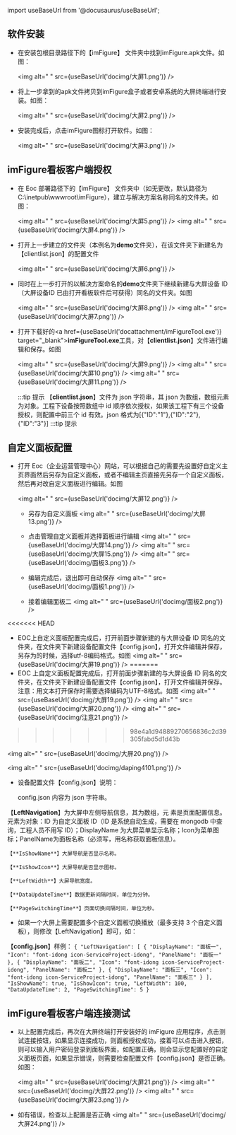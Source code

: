 
import useBaseUrl from '@docusaurus/useBaseUrl';

## 软件安装

* 在安装包根目录路径下的【imFigure】 文件夹中找到imFigure.apk文件。如图：

  <img alt=" " src={useBaseUrl('docimg/大屏1.png')} />

* 将上一步拿到的apk文件拷贝到imFigure盒子或者安卓系统的大屏终端进行安装。如图：

  <img alt=" " src={useBaseUrl('docimg/大屏2.png')} />

* 安装完成后，点击imFigure图标打开软件。如图：

  <img alt=" " src={useBaseUrl('docimg/大屏3.png')} />

## imFigure看板客户端授权

* 在 Eoc 部署路径下的【imFigure】 文件夹中（如无更改，默认路径为C:\inetpub\wwwroot\imFigure），建立与解决方案名称同名的文件夹。如图：

  <img alt=" " src={useBaseUrl('docimg/大屏5.png')} />
  <img alt=" " src={useBaseUrl('docimg/大屏4.png')} />

* 打开上一步建立的文件夹（本例名为**demo**文件夹），在该文件夹下新建名为【clientlist.json】的配置文件

  <img alt=" " src={useBaseUrl('docimg/大屏6.png')} />

* 同时在上一步打开的以解决方案命名的**demo**文件夹下继续新建与大屏设备 ID（大屏设备ID 已由打开看板软件后可获得）同名的文件夹。如图

  <img alt=" " src={useBaseUrl('docimg/大屏8.png')} />
  <img alt=" " src={useBaseUrl('docimg/大屏7.png')} />

* 打开下载好的<a href={useBaseUrl('docattachment/imFigureTool.exe')} target="_blank">**imFigureTool.exe**</a>工具，对【**clientlist.json**】文件进行编辑和保存。如图 

  <img alt=" " src={useBaseUrl('docimg/大屏9.png')} />
  <img alt=" " src={useBaseUrl('docimg/大屏10.png')} />
  <img alt=" " src={useBaseUrl('docimg/大屏11.png')} />

  :::tip 提示
   【**clientlist.json**】文件为 json 字符串，其 json 为数组，数组元素为对象。工程下设备按照数组中 id 顺序依次授权，如果该工程下有三个设备授权，则配置中前三个 id 有效。json 格式为[{"ID":"1"},{"ID":"2"},{"ID":"3"}]
  :::tip 提示

## 自定义面板配置

* 打开 Eoc（企业运营管理中心）网站，可以根据自己的需要先设置好自定义主页界面然后另存为自定义面板，或者不编辑主页直接先另存一个自定义面板，然后再对改自定义面板进行编辑。如图

  <img alt=" " src={useBaseUrl('docimg/大屏12.png')} />

  * 另存为自定义面板
  <img alt=" " src={useBaseUrl('docimg/大屏13.png')} />

  * 点击管理自定义面板并选择面板进行编辑 
  <img alt=" " src={useBaseUrl('docimg/大屏14.png')} />
  <img alt=" " src={useBaseUrl('docimg/大屏15.png')} />
  <img alt=" " src={useBaseUrl('docimg/面板3.png')} />

  * 编辑完成后，退出即可自动保存
  <img alt=" " src={useBaseUrl('docimg/面板1.png')} />

  * 接着编辑面板二
  <img alt=" " src={useBaseUrl('docimg/面板2.png')} />

<<<<<<< HEAD
* EOC上自定义面板配置完成后，打开前面步骤新建的与大屏设备 ID 同名的文件夹，在文件夹下新建设备配置文件【config.json】，打开文件编辑并保存，另存为的时候，选择utf-8编码格式。如图
  <img alt=" " src={useBaseUrl('docimg/大屏19.png')} />
=======
* EOC 上自定义面板配置完成后，打开前面步骤新建的与大屏设备 ID 同名的文件夹，在文件夹下新建设备配置文件【config.json】，打开文件编辑并保存。注意：用文本打开保存时需要选择编码为UTF-8格式。如图
  <img alt=" " src={useBaseUrl('docimg/大屏19.png')} /> 
  <img alt=" " src={useBaseUrl('docimg/大屏20.png')} /> 
  <img alt=" " src={useBaseUrl('docimg/注意21.png')} /> 
>>>>>>> 98e4a1d94889270656836c2d39305fabd5d1d43b

  <img alt=" " src={useBaseUrl('docimg/大屏20.png')} />

  <img alt=" " src={useBaseUrl('docimg/daping4101.png')} />

  * 设备配置文件【config.json】说明：

    config.json 内容为   json 字符串。

   【**LeftNavigation**】为大屏中左侧导航信息，其为数组，元 素是页面配置信息。
   元素为对象：ID 为自定义面板 ID（ID 是系统自动生成，需要在 mongodb 中查询，工程人员不用写 ID）；DisplayName 为大屏菜单显示名称；Icon为菜单图标；PanelName为面板名称（必须写，用名称获取面板信息）。

    【**IsShowName**】大屏导航是否显示名称。

    【**IsShowIcon**】大屏导航是否显示图标。

    【**LeftWidth**】大屏导航宽度。
     
    【**DataUpdateTime**】数据更新间隔时间，单位为分钟。

    【**PageSwitchingTime**】页面切换间隔时间，单位为秒。 
 
  * 如果一个大屏上需要配置多个自定义面板切换播放（最多支持 3 个自定义面板），则修改【LeftNavigation】即可，如：

   【**config.json**】样例： 
    ```
    {
    "LeftNavigation": [
    {
    "DisplayName": "面板一",
    "Icon": "font-idong icon-ServiceProject-idong", "PanelName": "面板一"
    },
    {
    "DisplayName": "面板二",
    "Icon": "font-idong icon-ServiceProject-idong", "PanelName": "面板二"
    },
    {
    "DisplayName": "面板三",
    "Icon": "font-idong icon-ServiceProject-idong", "PanelName": "面板三"
    }
    ],
    "IsShowName": true, "IsShowIcon": true, "LeftWidth": 100,
    "DataUpdateTime": 2,
    "PageSwitchingTime": 5
    }
    ```

## imFigure看板客户端连接测试

* 以上配置完成后，再次在大屏终端打开安装好的 imFigure 应用程序，点击测试连接按钮，如果显示连接成功，则面板授权成功，接着可以点击进入按钮， 则可以输入用户密码登录到面板界面，如配置正确，则会显示您配置好的自定义面板页面，如果显示错误，则需要检查配置文件【config.json】是否正确。如图：

  <img alt=" " src={useBaseUrl('docimg/大屏21.png')} /> 
  <img alt=" " src={useBaseUrl('docimg/大屏22.png')} /> 
  <img alt=" " src={useBaseUrl('docimg/大屏23.png')} /> 

* 如有错误，检查以上配置是否正确
  <img alt=" " src={useBaseUrl('docimg/大屏24.png')} /> 
